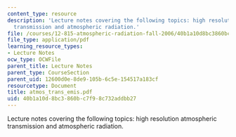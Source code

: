```yaml
---
content_type: resource
description: 'Lecture notes covering the following topics: high resolution atmospheric
  transmission and atmospheric radiation.'
file: /courses/12-815-atmospheric-radiation-fall-2006/40b1a10d8bc3860bc7f98c732addbb27_atmos_trans_emis.pdf
file_type: application/pdf
learning_resource_types:
- Lecture Notes
ocw_type: OCWFile
parent_title: Lecture Notes
parent_type: CourseSection
parent_uid: 12600d0e-8de9-105b-6c5e-154517a183cf
resourcetype: Document
title: atmos_trans_emis.pdf
uid: 40b1a10d-8bc3-860b-c7f9-8c732addbb27
---
```

Lecture notes covering the following topics: high resolution atmospheric transmission and atmospheric radiation.

